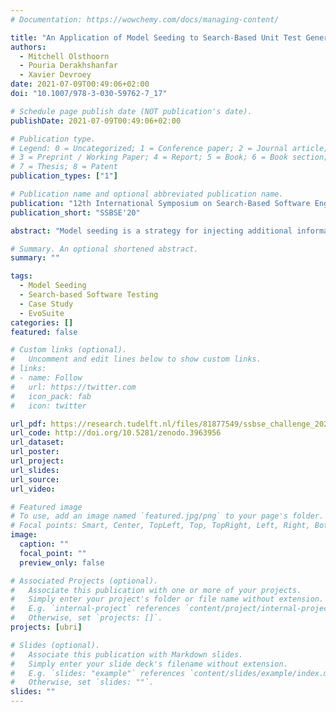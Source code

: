 ```yaml
---
# Documentation: https://wowchemy.com/docs/managing-content/

title: "An Application of Model Seeding to Search-Based Unit Test Generation for Gson"
authors:
  - Mitchell Olsthoorn
  - Pouria Derakhshanfar
  - Xavier Devroey
date: 2021-07-09T00:49:06+02:00
doi: "10.1007/978-3-030-59762-7_17"

# Schedule page publish date (NOT publication's date).
publishDate: 2021-07-09T00:49:06+02:00

# Publication type.
# Legend: 0 = Uncategorized; 1 = Conference paper; 2 = Journal article;
# 3 = Preprint / Working Paper; 4 = Report; 5 = Book; 6 = Book section;
# 7 = Thesis; 8 = Patent
publication_types: ["1"]

# Publication name and optional abbreviated publication name.
publication: "12th International Symposium on Search-Based Software Engineering"
publication_short: "SSBSE'20"

abstract: "Model seeding is a strategy for injecting additional information in a search-based test generation process in the form of models, representing usages of the classes of the software under test. These models are used during the search-process to generate logical sequences of calls whenever an instance of a specific class is required. Model seeding was originally proposed for search-based crash reproduction. We adapted it to unit test generation using EvoSuite and applied it to Gson, a Java library to convert Java objects from and to JSON. Although our study shows mixed results, it identifies potential future research directions."

# Summary. An optional shortened abstract.
summary: ""

tags:
  - Model Seeding
  - Search-based Software Testing
  - Case Study
  - EvoSuite
categories: []
featured: false

# Custom links (optional).
#   Uncomment and edit lines below to show custom links.
# links:
# - name: Follow
#   url: https://twitter.com
#   icon_pack: fab
#   icon: twitter

url_pdf: https://research.tudelft.nl/files/81877549/ssbse_challenge_2020_CR.pdf
url_code: http://doi.org/10.5281/zenodo.3963956
url_dataset:
url_poster:
url_project:
url_slides:
url_source:
url_video:

# Featured image
# To use, add an image named `featured.jpg/png` to your page's folder.
# Focal points: Smart, Center, TopLeft, Top, TopRight, Left, Right, BottomLeft, Bottom, BottomRight.
image:
  caption: ""
  focal_point: ""
  preview_only: false

# Associated Projects (optional).
#   Associate this publication with one or more of your projects.
#   Simply enter your project's folder or file name without extension.
#   E.g. `internal-project` references `content/project/internal-project/index.md`.
#   Otherwise, set `projects: []`.
projects: [ubri]

# Slides (optional).
#   Associate this publication with Markdown slides.
#   Simply enter your slide deck's filename without extension.
#   E.g. `slides: "example"` references `content/slides/example/index.md`.
#   Otherwise, set `slides: ""`.
slides: ""
---
```

